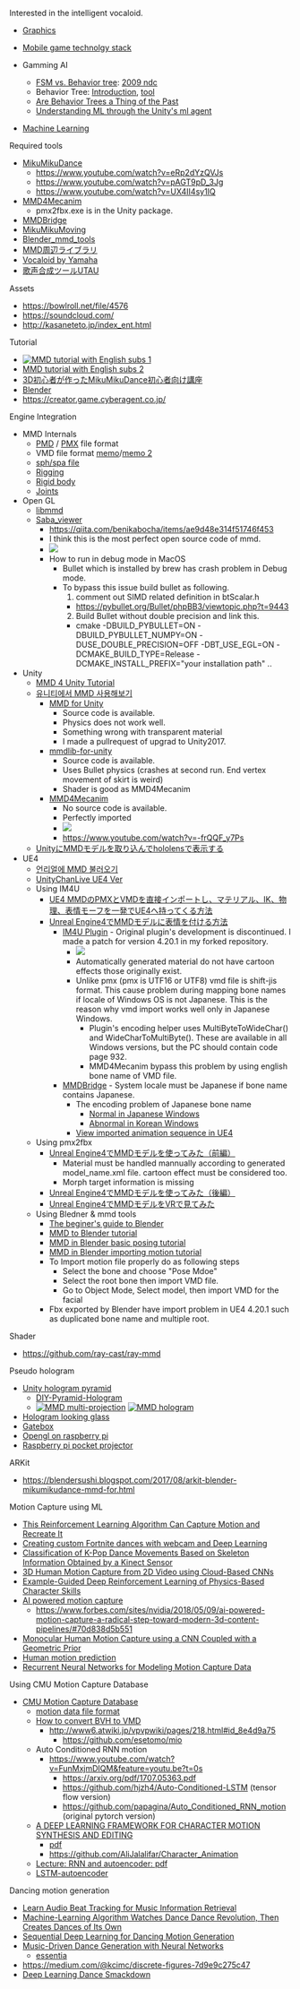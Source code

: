 Interested in the intelligent vocaloid.

* [Graphics](https://github.com/goopymoon/goopymoon.github.io/blob/master/graphics.md)

* [Mobile game technolgy stack](https://github.com/goopymoon/goopymoon.github.io/blob/master/mobile_game_technology_stack.md)

* Gamming AI
  * [FSM vs. Behavior tree](https://web.stanford.edu/class/cs123/lectures/CS123_lec08_HFSM_BT.pdf): [2009 ndc](https://www.slideshare.net/yonghakim900/2009-ndc)
  * Behavior Tree: [Introduction](http://blog.renatopp.com/2014/07/25/an-introduction-to-behavior-trees-part-1/), [tool](https://archive.codeplex.com/?p=brainiac)
  * [Are Behavior Trees a Thing of the Past](https://www.gamasutra.com/blogs/JakobRasmussen/20160427/271188/Are_Behavior_Trees_a_Thing_of_the_Past.php)
  * [Understanding ML through the Unity's ml agent](https://docs.google.com/presentation/d/e/2PACX-1vRloM3dMgWk55xAU-0nctVsxQIE2zqt6eANo0x8fqTcrlkvzkymB5R-kOIypL3QnDid1rqF0yl4kBmV/pub?start=false&loop=false&delayms=3000)
* [Machine Learning](https://github.com/goopymoon/goopymoon.github.io/blob/master/CNN.md)

Required tools
* [MikuMikuDance](http://www.geocities.jp/higuchuu4)
  * https://www.youtube.com/watch?v=eRp2dYzQVJs
  * https://www.youtube.com/watch?v=pAGT9pD_3Jg
  * https://www.youtube.com/watch?v=UX4II4sy1IQ
* [MMD4Mecanim](http://stereoarts.jp/)
  * pmx2fbx.exe is in the Unity package.
* [MMDBridge](https://sites.google.com/a/render.jp/mmdbridge/)
* [MikuMikuMoving](https://sites.google.com/site/mikumikumoving/)
* [Blender_mmd_tools](https://github.com/sugiany/blender_mmd_tools)
* [MMD周辺ライブラリ](https://archive.fo/DrEcB)
* [Vocaloid by Yamaha](http://www.vocaloid.com/)
* [歌声合成ツールUTAU](http://utau-synth.com/)
  
Assets
* https://bowlroll.net/file/4576
* https://soundcloud.com/
* http://kasaneteto.jp/index_ent.html

Tutorial
* [![MMD tutorial with English subs 1](https://github.com/goopymoon/goopymoon.github.io/blob/master/Image/miku_bone.PNG)](http://youtube.com/watch?v=Jx1qLlbtCQI?t=0s) 
* [MMD tutorial with English subs 2](http://youtube.com/watch?v=sCnX0EflenE)
* [3D初心者が作ったMikuMikuDance初心者向け講座](http://www.nicovideo.jp/mylist/7374894)
* [Blender](http://hellamerdurial.blogspot.com/2014/02/mmd-blender.html)
* https://creator.game.cyberagent.co.jp/

Engine Integration
* MMD Internals
  * [PMD](http://mikumikudance.wikia.com/wiki/MMD:Polygon_Model_Data) / [PMX](http://aicdg.com/oldblog/html5/2017/08/16/pmx-format.html) file format
  * VMD file format [memo](https://blog.goo.ne.jp/torisu_tetosuki/e/bc9f1c4d597341b394bd02b64597499d)/[memo 2](https://blog.goo.ne.jp/torisu_tetosuki/e/2a2cb5c2de7563c5e6f20b19e1fe6139)
  * [sph/spa file](https://learnmmd.com/http:/learnmmd.com/pmd-editor-basics-sph-and-spa-files-add-sparkle/)
  * [Rigging](https://www.deviantart.com/mmdyesbutterfly/art/PMD-Xeditor-Rigging-Tutorial-328125378)
  * [Rigid body](https://www.deviantart.com/doremi391/art/MMD-How-to-make-physics-and-joints-TUTORIAL-448716016)
  * [Joints](https://orig00.deviantart.net/7ce0/f/2017/274/9/b/pmxe_joints_stuff_by_steeldolls-dbp63or.png)
* Open GL
  * [libmmd](https://github.com/itsuhane/libmmd)
  * [Saba_viewer](https://github.com/benikabocha/saba)
    * https://qiita.com/benikabocha/items/ae9d48e314f51746f453
    * I think this is the most perfect open source code of mmd.
    * ![](https://github.com/goopymoon/goopymoon.github.io/blob/master/Image/saba_viewer.PNG)
    * How to run in debug mode in MacOS 
      * Bullet which is installed by brew has crash problem in Debug mode.
      * To bypass this issue build bullet as following.
        1. comment out SIMD related definition in btScalar.h
          * https://pybullet.org/Bullet/phpBB3/viewtopic.php?t=9443
        2. Build Bullet without double precision and link this.
          * cmake -DBUILD_PYBULLET=ON -DBUILD_PYBULLET_NUMPY=ON -DUSE_DOUBLE_PRECISION=OFF -DBT_USE_EGL=ON -DCMAKE_BUILD_TYPE=Release -DCMAKE_INSTALL_PREFIX="your installation path" ..
* Unity
  * [MMD 4 Unity Tutorial](https://laboratoriesx86.wordpress.com/2015/04/26/tutorial-mmd-4-unity/)
  * [유니티에서 MMD 사용해보기](https://www.slideshare.net/flashscope/mmd-unity1)
    * [MMD for Unity](http://mmd-for-unity-proj.github.io/mmd-for-unity/)
      * Source code is available.
      * Physics does not work well.
      * Something wrong with transparent material
      * I made a pullrequest of upgrad to Unity2017.
    * [mmdlib-for-unity](https://github.com/goopymoon/libmmd-for-unity)
      * Source code is available.
      * Uses Bullet physics (crashes at second run. End vertex movement of skirt is weird)
      * Shader is good as MMD4Mecanim
    * [MMD4Mecanim](http://stereoarts.jp/)
      * No source code is available.
      * Perfectly imported
      * ![](https://github.com/goopymoon/goopymoon.github.io/blob/master/Image/screen_300x600_2018-09-14_00-23-13.png)
      * https://www.youtube.com/watch?v=-frQQF_y7Ps
  * [UnityにMMDモデルを取り込んでhololensで表示する](http://bluebirdofoz.hatenablog.com/entry/2017/06/11/203859)
* UE4
  * [언리얼에 MMD 불러오기](http://blog.naver.com/PostView.nhn?blogId=lsb522&logNo=220943266529)
  * [UnityChanLive UE4 Ver](https://dev.to/shop_0761/unity-chan-live-for-unrealengine-4-12l)
  * Using IM4U
    * [UE4 MMDのPMXとVMDを直接インポートし、マテリアル、IK、物理、表情モーフを一発でUE4へ持ってくる方法](http://unrealengine.hatenablog.com/entry/2016/01/11/224331)
    * [Unreal Engine4でMMDモデルに表情を付ける方法](https://creator.game.cyberagent.co.jp/?p=3798)
      * [IM4U Plugin](https://github.com/goopymoon/UnrealEngine_IM4UPlugin) - Original plugin's development is discontinued. I made a patch for version 4.20.1 in my forked repository. 
        * ![](https://github.com/goopymoon/goopymoon.github.io/blob/master/Image/tda_ue4_subsurface.PNG)
        * Automatically generated material do not have cartoon effects those originally exist.
        * Unlike pmx (pmx is UTF16 or UTF8) vmd file is shift-jis format. This cause problem during mapping bone names if locale of Windows OS is not Japanese. This is the reason why vmd import works well only in Japanese Windows.
          * Plugin's encoding helper uses MultiByteToWideChar() and WideCharToMultiByte(). These are available in all Windows versions, but the PC should contain code page 932.
          * MMD4Mecanim bypass this problem by using english bone name of VMD file.
      * [MMDBridge](https://github.com/uimac/mmdbridge) - System locale must be Japanese if bone name contains Japanese.
        * The encoding problem of Japanese bone name
          * [Normal in Japanese Windows](https://github.com/goopymoon/goopymoon.github.io/blob/master/Image/bone_name_mismatch_in_japan_locale.PNG)
          * [Abnormal in Korean Windows](https://github.com/goopymoon/goopymoon.github.io/blob/master/Image/bone_name_mismatch_in_korean_locale.PNG)
        * [View imported animation sequence in UE4](https://youtu.be/3X3dV2_NwwU)
  * Using pmx2fbx 
    * [Unreal Engine4でMMDモデルを使ってみた（前編）](https://creator.game.cyberagent.co.jp/?p=3794)
      * Material must be handled mannually according to generated model_name.xml file. cartoon effect must be considered too.
      * Morph target information is missing
    * [Unreal Engine4でMMDモデルを使ってみた（後編）](https://creator.game.cyberagent.co.jp/?p=3795)
    * [Unreal Engine4でMMDモデルをVRで見てみた](https://creator.game.cyberagent.co.jp/?p=3916)
  * Using Bledner & mmd tools
    * [The beginer's guide to Blender](https://www.blenderhd.com/wp-content/uploads/2015/08/BeginnersGuideToBlender.pdf)
    * [MMD to Blender tutorial](https://www.deviantart.com/crazy4anime09/art/MMD-to-Blender-2-79-Tutorial-718326270)
    * [MMD in Blender basic posing tutorial](https://www.deviantart.com/crazy4anime09/art/MMD-in-Blender-Basic-Posing-Tutorial-589157109)
    * [MMD in Blender importing motion tutorial](https://www.deviantart.com/crazy4anime09/art/MMD-in-Blender-Importing-Motions-Tutorial-650932100)
    * To Import motion file properly do as following steps
      * Select the bone and choose "Pose Mdoe"
      * Select the root bone then import VMD file.
      * Go to Object Mode, Select model, then import VMD for the facial
    * Fbx exported by Blender have import problem in UE4 4.20.1 such as duplicated bone name and multiple root.

Shader
* https://github.com/ray-cast/ray-mmd

Pseudo hologram
* [Unity hologram pyramid](https://assetstore.unity.com/packages/tools/hologram-pyramid-61735)
  * [DIY-Pyramid-Hologram](https://www.instructables.com/id/DIY-Pyramid-Hologram/)
  * [![MMD multi-projection](https://github.com/goopymoon/goopymoon.github.io/blob/master/Image/miku_hologram.PNG)](https://www.youtube.com/watch?v=-frQQF_y7Ps?t=0s) [![MMD hologram](http://img.youtube.com/vi/FUwaFAuOZmg/0.jpg)](https://youtu.be/FUwaFAuOZmg?t=0s)
* [Hologram looking glass](https://m.post.naver.com/viewer/postView.nhn?volumeNo=16377390&memberNo=29546687&vType=VERTICAL)
* [Gatebox](https://gatebox.ai/home/)
* [Opengl on raspberry pi](http://www.raspberryconnect.com/gamessoftware/item/314-trying_out_opengl_on_raspberry_pi_3)
* [Raspberry pi pocket projector](https://www.raspberrypi.org/blog/build-raspberry-pi-pocket-projector/)

ARKit
* https://blendersushi.blogspot.com/2017/08/arkit-blender-mikumikudance-mmd-for.html

Motion Capture using ML
* [This Reinforcement Learning Algorithm Can Capture Motion and Recreate It](https://arxiv.org/pdf/1810.03599.pdf)
* [Creating custom Fortnite dances with webcam and Deep Learning](https://towardsdatascience.com/creating-custom-fortnite-dances-with-webcam-and-deep-learning-9b1a236c1b59)
* [Classification of K-Pop Dance Movements Based on
Skeleton Information Obtained by a Kinect Sensor](https://pdfs.semanticscholar.org/d0a1/12f02818a57f3a10364d555c8c40bdfabbcd.pdf)
* [3D Human Motion Capture from 2D Video using Cloud-Based CNNs](http://on-demand.gputechconf.com/gtc/2017/presentation/s7289-paul-kruszewski-human-motion-capture-from-2d-video-using-cloud-based-cnns.pdf)
* [Example-Guided Deep Reinforcement Learning of Physics-Based Character Skills](https://xbpeng.github.io/projects/DeepMimic/index.html)
* [AI powered motion capture](https://getrad.co/)
  * https://www.forbes.com/sites/nvidia/2018/05/09/ai-powered-motion-capture-a-radical-step-toward-modern-3d-content-pipelines/#70d838d5b551
* [Monocular Human Motion Capture
using a CNN Coupled with a Geometric Prior](https://arxiv.org/pdf/1701.02354.pdf)
* [Human motion prediction](https://github.com/una-dinosauria/human-motion-prediction)
* [Recurrent Neural Networks for Modeling Motion Capture Data](https://www.eurasip.org/Proceedings/Eusipco/Eusipco2017/wpapers/DL2.pdf)

Using CMU Motion Capture Database
* [CMU Motion Capture Database](http://mocap.cs.cmu.edu)
  * [motion data file format](http://www.dcs.shef.ac.uk/intranet/research/public/resmes/CS0111.pdf)
  * [How to convert BVH to VMD](https://github.com/powroupi/blender_mmd_tools/wiki/Tutorial:-How-to-convert-BVH-to-VMD)
    * http://www6.atwiki.jp/vpvpwiki/pages/218.html#id_8e4d9a75
      * https://github.com/esetomo/mio
  * Auto Conditioned RNN motion
    * https://www.youtube.com/watch?v=FunMxjmDIQM&feature=youtu.be?t=0s
      * https://arxiv.org/pdf/1707.05363.pdf
      * https://github.com/hjzh4/Auto-Conditioned-LSTM (tensor flow version)
      * https://github.com/papagina/Auto_Conditioned_RNN_motion (original pytorch version)
  * [A DEEP LEARNING FRAMEWORK FOR CHARACTER MOTION SYNTHESIS AND EDITING](http://www.gameanim.com/2016/05/22/deep-learning-framework-character-motion-synthesis-editing/)
    * [pdf](http://www.ipab.inf.ed.ac.uk/cgvu/motionsynthesis.pdf)
    * https://github.com/AliJalalifar/Character_Animation
  * [Lecture: RNN and autoencoder: pdf](https://www.google.co.kr/url?sa=t&rct=j&q=&esrc=s&source=web&cd=1&ved=2ahUKEwj8rNb5kuzeAhXJTLwKHbG5BKwQFjAAegQIChAC&url=https%3A%2F%2Fcanvas.stanford.edu%2Ffiles%2F1079044%2Fdownload%3Fdownload_frd%3D1&usg=AOvVaw2uZMJCvtEE6eQHGcypWqev)
  * [LSTM-autoencoder](https://github.com/iwyoo/LSTM-autoencoder)

Dancing motion generation
* [Learn Audio Beat Tracking for Music Information Retrieval](https://www.analyticsvidhya.com/blog/2018/02/audio-beat-tracking-for-music-information-retrieval/)
* [Machine-Learning Algorithm Watches Dance Dance Revolution, Then Creates Dances of Its Own](https://www.technologyreview.com/s/604000/machine-learning-algorithm-watches-dance-dance-revolution-then-creates-dances-of-its-own/)
* [Sequential Deep Learning for Dancing Motion Generation](http://www.osaka-kyoiku.ac.jp/~challeng/SIG-Challenge-046/SIG-Challenge-046-08.pdf)
* [Music-Driven Dance Generation with Neural Networks](https://omid.al/projects/GrooveNet.html)
  * [essentia](https://github.com/MTG/essentia/blob/master/src/examples/tutorial/essentia_python_tutorial.ipynb)
* https://medium.com/@kcimc/discrete-figures-7d9e9c275c47
* [Deep Learning Dance Smackdown](http://silky.github.io/posts/2017-08-28-deep-learning-dance-smackdown.html)
